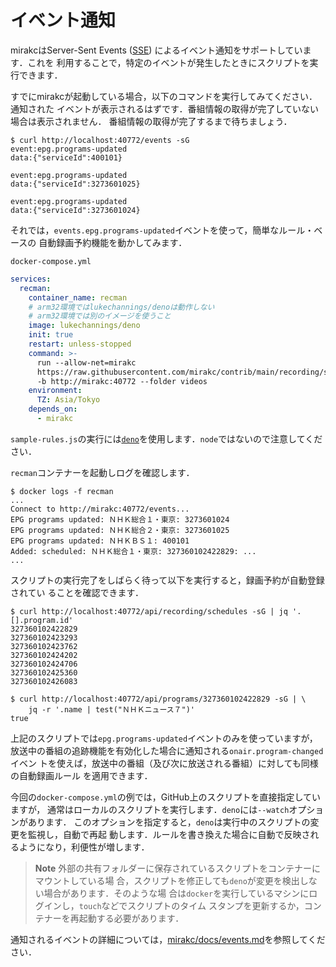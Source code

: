 # イベント通知

mirakcはServer-Sent Events ([SSE]) によるイベント通知をサポートしています．これを
利用することで，特定のイベントが発生したときにスクリプトを実行できます．

すでにmirakcが起動している場合，以下のコマンドを実行してみてください．通知された
イベントが表示されるはずです．番組情報の取得が完了していない場合は表示されません．
番組情報の取得が完了するまで待ちましょう．

```console
$ curl http://localhost:40772/events -sG
event:epg.programs-updated
data:{"serviceId":400101}

event:epg.programs-updated
data:{"serviceId":3273601025}

event:epg.programs-updated
data:{"serviceId":3273601024}
```

それでは，`events.epg.programs-updated`イベントを使って，簡単なルール・ベースの
自動録画予約機能を動かしてみます．

`docker-compose.yml`

```yaml
services:
  recman:
    container_name: recman
    # arm32環境ではlukechannings/denoは動作しない
    # arm32環境では別のイメージを使うこと
    image: lukechannings/deno
    init: true
    restart: unless-stopped
    command: >-
      run --allow-net=mirakc
      https://raw.githubusercontent.com/mirakc/contrib/main/recording/simple-rules.js
      -b http://mirakc:40772 --folder videos
    environment:
      TZ: Asia/Tokyo
    depends_on:
      - mirakc
```

`sample-rules.js`の実行には[`deno`]を使用します．`node`ではないので注意してください．

`recman`コンテナーを起動しログを確認します．

```console
$ docker logs -f recman
...
Connect to http://mirakc:40772/events...
EPG programs updated: ＮＨＫ総合１・東京: 3273601024
EPG programs updated: ＮＨＫ総合２・東京: 3273601025
EPG programs updated: ＮＨＫＢＳ１: 400101
Added: scheduled: ＮＨＫ総合１・東京: 327360102422829: ...
...
```

スクリプトの実行完了をしばらく待って以下を実行すると，録画予約が自動登録されてい
ることを確認できます．

```console
$ curl http://localhost:40772/api/recording/schedules -sG | jq '.[].program.id'
327360102422829
327360102423293
327360102423762
327360102424202
327360102424706
327360102425360
327360102426083

$ curl http://localhost:40772/api/programs/327360102422829 -sG | \
    jq -r '.name | test("ＮＨＫニュース７")'
true
```

上記のスクリプトでは`epg.programs-updated`イベントのみを使っていますが，
放送中の番組の追跡機能を有効化した場合に通知される`onair.program-changed`イベン
トを使えば，放送中の番組（及び次に放送される番組）に対しても同様の自動録画ルール
を適用できます．

今回の`docker-compose.yml`の例では，GitHub上のスクリプトを直接指定していますが，
通常はローカルのスクリプトを実行します．`deno`には`--watch`オプションがあります．
このオプションを指定すると，`deno`は実行中のスクリプトの変更を監視し，自動で再起
動します．ルールを書き換えた場合に自動で反映されるようになり，利便性が増します．

> **Note**
> 外部の共有フォルダーに保存されているスクリプトをコンテナーにマウントしている場
> 合，スクリプトを修正しても`deno`が変更を検出しない場合があります．そのような場
> 合は`docker`を実行しているマシンにログインし，`touch`などでスクリプトのタイム
> スタンプを更新するか，コンテナーを再起動する必要があります．

通知されるイベントの詳細については，[mirakc/docs/events.md]を参照してください．

[SSE]: https://developer.mozilla.org/en-US/docs/Web/API/Server-sent_events
[`deno`]: https://deno.land/
[mirakc/docs/events.md]: https://github.com/mirakc/mirakc/blob/main/docs/events.md
